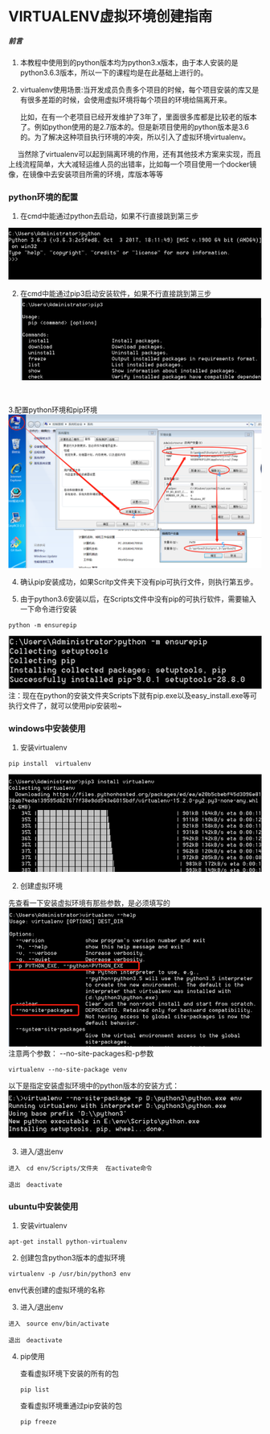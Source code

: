 
# VIRTUALENV虚拟环境创建指南

##### 前言
 1. 本教程中使用到的python版本均为python3.x版本，由于本人安装的是python3.6.3版本，所以一下的课程均是在此基础上进行的。
　<br>
 2. virtualenv使用场景:当开发成员负责多个项目的时候，每个项目安装的库又是有很多差距的时候，会使用虚拟环境将每个项目的环境给隔离开来。
　<br>

	比如，在有一个老项目已经开发维护了3年了，里面很多库都是比较老的版本了。例如python使用的是2.7版本的。但是新项目使用的python版本是3.6的。为了解决这种项目执行环境的冲突，所以引入了虚拟环境virtualenv。

　	当然除了virtualenv可以起到隔离环境的作用，还有其他技术方案来实现，而且上线流程简单，大大减轻运维人员的出错率，比如每一个项目使用一个docker镜像，在镜像中去安装项目所需的环境，库版本等等

### python环境的配置

1. 在cmd中能通过python去启动，如果不行直接跳到第三步

![图](../images/python.png)
<br>

2. 在cmd中能通过pip3启动安装软件，如果不行直接跳到第三步
![图](../images/pip3.png)
<br>

3.配置python环境和pip环境
![图](../images/python_pip_envir.png)

4. 确认pip安装成功，如果Scritp文件夹下没有pip可执行文件，则执行第五步。

5. 由于python3.6安装以后，在Scripts文件中没有pip的可执行软件，需要输入一下命令进行安装
```
python -m ensurepip
```
![图](../images/ensurepip.png)
注：现在在python的安装文件夹Scripts下就有pip.exe以及easy_install.exe等可执行文件了，就可以使用pip安装啦~


### windows中安装使用

1. 安装virtualenv
```
pip install  virtualenv
```
![图](../images/pip_virtualenv.png)

2. 创建虚拟环境

先查看一下安装虚拟环境有那些参数，是必须填写的
<br>
![图](../images/virtualenv_help.png)
注意两个参数：
--no-site-packages和-p参数

```
virtualenv --no-site-package venv
```
以下是指定安装虚拟环境中的python版本的安装方式：
![图](../images/virtualenv_env_p.png)
<br>

3. 进入/退出env
```
进入　cd env/Scripts/文件夹  在activate命令

退出　deactivate
```


### ubuntu中安装使用

1. 安装virtualenv

```
apt-get install python-virtualenv
```

2. 创建包含python3版本的虚拟环境
```
virtualenv -p /usr/bin/python3 env
```
env代表创建的虚拟环境的名称


3. 进入/退出env
```
进入　source env/bin/activate

退出　deactivate
```

4. pip使用

	查看虚拟环境下安装的所有的包　
	```
	pip list
	```
	
	查看虚拟环境重通过pip安装的包
	```
	pip freeze
	```

